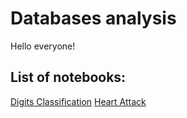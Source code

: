 # Databases analysis
Hello everyone!

## List of notebooks:
[Digits Classification](https://github.com/DJcarlo23/Data-Science/blob/main/ML/Classification/Digits%20Classification/digits-classification.ipynb)
[Heart Attack](https://nbviewer.jupyter.org/github/DJcarlo23/Data-Science/blob/main/ML/Classification/Heart%20Attack%20EDA%20and%20prediction%20%28small%20dataset%29/EDA%20Heart%20Attack.ipynb)

